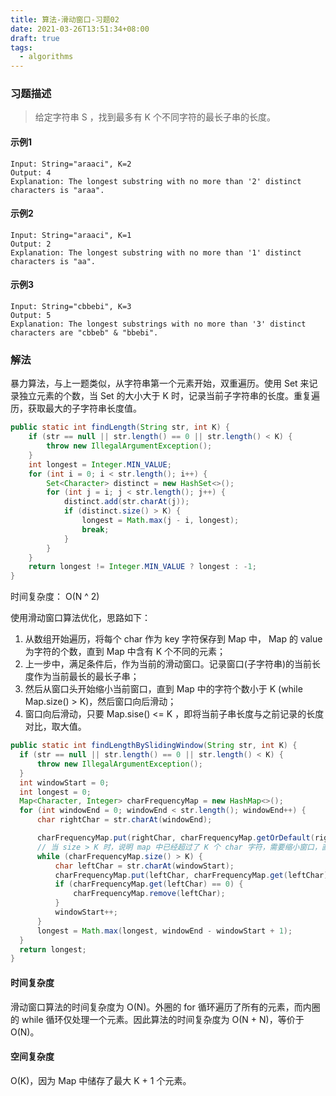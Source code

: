 ```yaml
---
title: 算法-滑动窗口-习题02
date: 2021-03-26T13:51:34+08:00
draft: true
tags:
  - algorithms
---
```


### 习题描述
> 给定字符串 S ，找到最多有 K 个不同字符的最长子串的长度。
#### 示例1
```
Input: String="araaci", K=2
Output: 4
Explanation: The longest substring with no more than '2' distinct characters is "araa".
```
#### 示例2
```
Input: String="araaci", K=1
Output: 2
Explanation: The longest substring with no more than '1' distinct characters is "aa".
```
#### 示例3
```
Input: String="cbbebi", K=3
Output: 5
Explanation: The longest substrings with no more than '3' distinct characters are "cbbeb" & "bbebi".
```
### 解法
暴力算法，与上一题类似，从字符串第一个元素开始，双重遍历。使用 Set 来记录独立元素的个数，当 Set 的大小大于 K 时，记录当前子字符串的长度。重复遍历，获取最大的子字符串长度值。
``` java
public static int findLength(String str, int K) {
    if (str == null || str.length() == 0 || str.length() < K) {
        throw new IllegalArgumentException();
    }
    int longest = Integer.MIN_VALUE;
    for (int i = 0; i < str.length(); i++) {
        Set<Character> distinct = new HashSet<>();
        for (int j = i; j < str.length(); j++) {
            distinct.add(str.charAt(j));
            if (distinct.size() > K) {
                longest = Math.max(j - i, longest);
                break;
            }
        }
    }
    return longest != Integer.MIN_VALUE ? longest : -1;
}
```
时间复杂度： O(N ^ 2)

使用滑动窗口算法优化，思路如下：
1. 从数组开始遍历，将每个 char 作为 key 字符保存到 Map 中， Map 的 value 为字符的个数，直到 Map 中含有 K 个不同的元素；
2. 上一步中，满足条件后，作为当前的滑动窗口。记录窗口(子字符串)的当前长度作为当前最长的最长子串；
3. 然后从窗口头开始缩小当前窗口，直到 Map 中的字符个数小于 K (while Map.size() > K)，然后窗口向后滑动；
4. 窗口向后滑动，只要 Map.sise() <= K ，即将当前子串长度与之前记录的长度对比，取大值。

``` java
public static int findLengthBySlidingWindow(String str, int K) {
  if (str == null || str.length() == 0 || str.length() < K) {
      throw new IllegalArgumentException();
  }
  int windowStart = 0;
  int longest = 0;
  Map<Character, Integer> charFrequencyMap = new HashMap<>();
  for (int windowEnd = 0; windowEnd < str.length(); windowEnd++) {
      char rightChar = str.charAt(windowEnd);

      charFrequencyMap.put(rightChar, charFrequencyMap.getOrDefault(rightChar, 0) + 1);
      // 当 size > K 时，说明 map 中已经超过了 K 个 char 字符，需要缩小窗口，直到 size <= K
      while (charFrequencyMap.size() > K) {
          char leftChar = str.charAt(windowStart);
          charFrequencyMap.put(leftChar, charFrequencyMap.get(leftChar) - 1);
          if (charFrequencyMap.get(leftChar) == 0) {
              charFrequencyMap.remove(leftChar);
          }
          windowStart++;
      }
      longest = Math.max(longest, windowEnd - windowStart + 1);
  }
  return longest;
}
```
#### 时间复杂度
滑动窗口算法的时间复杂度为 O(N)。外圈的 for 循环遍历了所有的元素，而内圈的 while 循环仅处理一个元素。因此算法的时间复杂度为 O(N + N)，等价于 O(N)。
#### 空间复杂度
O(K)，因为 Map 中储存了最大 K + 1 个元素。